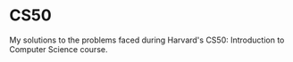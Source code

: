 # CS50

My solutions to the problems faced during Harvard's CS50: Introduction to Computer Science course.
